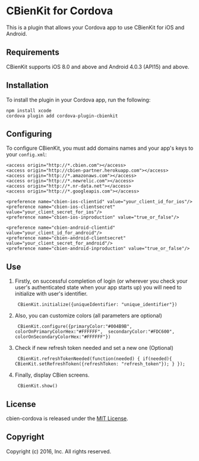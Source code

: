 # CBienKit for Cordova

This is a plugin that allows your Cordova app to use CBienKit for iOS and Android.

## Requirements

CBienKit supports iOS 8.0 and above and Android 4.0.3 (API15) and above. 

## Installation

To install the plugin in your Cordova app, run the following:

    npm install xcode
    cordova plugin add cordova-plugin-cbienkit

## Configuring 

To configure CBienKit, you must add domains names and your app's keys to your `config.xml`:

    <access origin="http://*.cbien.com"></access>
    <access origin="http://cbien-partner.herokuapp.com"></access>
    <access origin="http://*.amazonaws.com"></access>
    <access origin="http://*.newrelic.com"></access>
    <access origin="http://*.nr-data.net"></access>
    <access origin="http://*.googleapis.com"></access>

    <preference name="cbien-ios-clientid" value="your_client_id_for_ios"/>
    <preference name="cbien-ios-clientsecret" value="your_client_secret_for_ios"/>
    <preference name="cbien-ios-inproduction" value="true_or_false"/>

    <preference name="cbien-android-clientid" value="your_client_id_for_android"/>
    <preference name="cbien-android-clientsecret" value="your_client_secret_for_android"/>
    <preference name="cbien-android-inproduction" value="true_or_false"/>

## Use

1. Firstly, on successful completion of login (or wherever you check your user's authenticated state when your app starts up) you will need to initialize with user's identifier.

        CBienKit.initialize({uniqueIdentifier: "unique_identifier"})

2. Also, you can customize colors (all parameters are optional)

        CBienKit.configure({primaryColor:"#004B9B", colorOnPrimaryColorHex:"#FFFFFF",  secondaryColor:"#FDC600", colorOnSecondaryColorHex:"#FFFFFF"})

4. Check if new refresh token needed and set a new one (Optional)

        CBienKit.refreshTokenNeeded(function(needed) { if(needed){ CBienKit.setRefreshToken({refreshToken: "refresh_token"}); } });

3. Finally, display CBien screens.

        CBienKit.show()

## License

cbien-cordova is released under the [MIT License](http://www.opensource.org/licenses/MIT).

## Copyright

Copyright (c) 2016, Inc.  All rights reserved.
